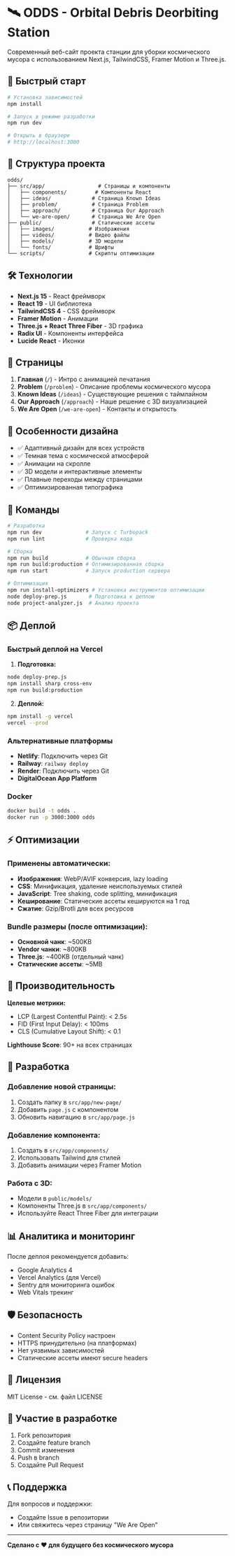 # 🛰️ ODDS - Orbital Debris Deorbiting Station

Современный веб-сайт проекта станции для уборки космического мусора с использованием Next.js, TailwindCSS, Framer Motion и Three.js.

## 🚀 Быстрый старт

```bash
# Установка зависимостей
npm install

# Запуск в режиме разработки
npm run dev

# Открыть в браузере
# http://localhost:3000
```

## 📁 Структура проекта

```
odds/
├── src/app/                 # Страницы и компоненты
│   ├── components/         # Компоненты React
│   ├── ideas/             # Страница Known Ideas
│   ├── problem/           # Страница Problem
│   ├── approach/          # Страница Our Approach
│   └── we-are-open/       # Страница We Are Open
├── public/                # Статические ассеты
│   ├── images/           # Изображения
│   ├── videos/           # Видео файлы
│   ├── models/           # 3D модели
│   └── fonts/            # Шрифты
└── scripts/              # Скрипты оптимизации
```

## 🛠️ Технологии

- **Next.js 15** - React фреймворк
- **React 19** - UI библиотека
- **TailwindCSS 4** - CSS фреймворк
- **Framer Motion** - Анимации
- **Three.js + React Three Fiber** - 3D графика
- **Radix UI** - Компоненты интерфейса
- **Lucide React** - Иконки

## 📱 Страницы

1. **Главная** (`/`) - Интро с анимацией печатания
2. **Problem** (`/problem`) - Описание проблемы космического мусора
3. **Known Ideas** (`/ideas`) - Существующие решения с таймлайном
4. **Our Approach** (`/approach`) - Наше решение с 3D визуализацией
5. **We Are Open** (`/we-are-open`) - Контакты и открытость

## 🎨 Особенности дизайна

- ✅ Адаптивный дизайн для всех устройств
- ✅ Темная тема с космической атмосферой
- ✅ Анимации на скролле
- ✅ 3D модели и интерактивные элементы
- ✅ Плавные переходы между страницами
- ✅ Оптимизированная типографика

## 🔧 Команды

```bash
# Разработка
npm run dev              # Запуск с Turbopack
npm run lint             # Проверка кода

# Сборка
npm run build            # Обычная сборка
npm run build:production # Оптимизированная сборка
npm run start            # Запуск production сервера

# Оптимизация
npm run install-optimizers # Установка инструментов оптимизации
node deploy-prep.js       # Подготовка к деплою
node project-analyzer.js  # Анализ проекта
```

## 📦 Деплой

### Быстрый деплой на Vercel

1. **Подготовка:**
```bash
node deploy-prep.js
npm install sharp cross-env
npm run build:production
```

2. **Деплой:**
```bash
npm install -g vercel
vercel --prod
```

### Альтернативные платформы

- **Netlify**: Подключить через Git
- **Railway**: `railway deploy`
- **Render**: Подключить через Git
- **DigitalOcean App Platform**

### Docker
```bash
docker build -t odds .
docker run -p 3000:3000 odds
```

## ⚡ Оптимизации

### Применены автоматически:
- **Изображения**: WebP/AVIF конверсия, lazy loading
- **CSS**: Минификация, удаление неиспользуемых стилей
- **JavaScript**: Tree shaking, code splitting, минификация
- **Кеширование**: Статические ассеты кешируются на 1 год
- **Сжатие**: Gzip/Brotli для всех ресурсов

### Bundle размеры (после оптимизации):
- **Основной чанк**: ~500KB
- **Vendor чанки**: ~800KB
- **Three.js**: ~400KB (отдельный чанк)
- **Статические ассеты**: ~5MB

## 🌟 Производительность

**Целевые метрики:**
- LCP (Largest Contentful Paint): < 2.5s
- FID (First Input Delay): < 100ms
- CLS (Cumulative Layout Shift): < 0.1

**Lighthouse Score**: 90+ на всех страницах

## 🔧 Разработка

### Добавление новой страницы:
1. Создать папку в `src/app/new-page/`
2. Добавить `page.js` с компонентом
3. Обновить навигацию в `src/app/page.js`

### Добавление компонента:
1. Создать в `src/app/components/`
2. Использовать Tailwind для стилей
3. Добавить анимации через Framer Motion

### Работа с 3D:
- Модели в `public/models/`
- Компоненты Three.js в `src/app/components/`
- Используйте React Three Fiber для интеграции

## 📊 Аналитика и мониторинг

После деплоя рекомендуется добавить:
- Google Analytics 4
- Vercel Analytics (для Vercel)
- Sentry для мониторинга ошибок
- Web Vitals трекинг

## 🛡️ Безопасность

- Content Security Policy настроен
- HTTPS принудительно (на платформах)
- Нет уязвимых зависимостей
- Статические ассеты имеют secure headers

## 📝 Лицензия

MIT License - см. файл LICENSE

## 🤝 Участие в разработке

1. Fork репозитория
2. Создайте feature branch
3. Commit изменения
4. Push в branch
5. Создайте Pull Request

## 📞 Поддержка

Для вопросов и поддержки:
- Создайте Issue в репозитории
- Или свяжитесь через страницу "We Are Open"

---

**Сделано с ❤️ для будущего без космического мусора**
